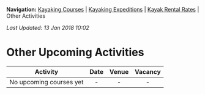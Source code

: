 **Navigation:** [Kayaking Courses](index) &#124; [Kayaking Expeditions](expedition) &#124; [Kayak Rental Rates](rental) &#124; Other Activities

_Last Updated: 13 Jan 2018 10:02_
# Other Upcoming Activities

Activity | Date | Venue | Vacancy
:---:|:---:|:---:|:---:
No upcoming courses yet|-|-|-

